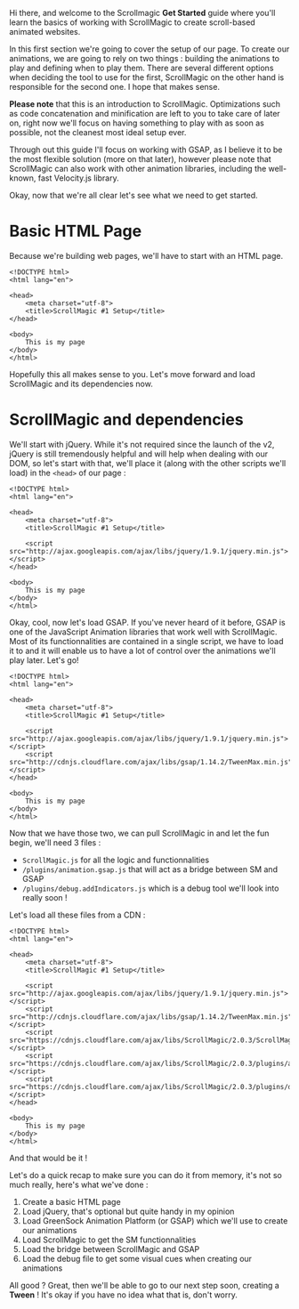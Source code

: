 Hi there, and welcome to the Scrollmagic **Get Started** guide where you'll learn the basics of working with ScrollMagic to create scroll-based animated websites.

In this first section we're going to cover the setup of our page. To create our animations, we are going to rely on two things : building the animations to play and defining when to play them. There are several different options when deciding the tool to use for the first, ScrollMagic on the other hand is responsible for the second one. I hope that makes sense.

**Please note** that this is an introduction to ScrollMagic. Optimizations such as code concatenation and minification are left to you to take care of later on, right now we'll focus on having something to play with as soon as possible, not the cleanest most ideal setup ever.

Through out this guide I'll focus on working with GSAP, as I believe it to be the most flexible solution (more on that later), however please note that ScrollMagic can also work with other animation libraries, including the well-known, fast Velocity.js library.

Okay, now that we're all clear let's see what we need to get started.

# Basic HTML Page

Because we're building web pages, we'll have to start with an HTML page.

    <!DOCTYPE html>
    <html lang="en">
    
    <head>
        <meta charset="utf-8">
        <title>ScrollMagic #1 Setup</title>
    </head>
    
    <body>
        This is my page
    </body>
    </html>

Hopefully this all makes sense to you. Let's move forward and load ScrollMagic and its dependencies now.

# ScrollMagic and dependencies

We'll start with jQuery. While it's not required since the launch of the v2, jQuery is still tremendously helpful and will help when dealing with our DOM, so let's start with that, we'll place it (along with the other scripts we'll load) in the `<head>` of our page :

    <!DOCTYPE html>
    <html lang="en">
    
    <head>
        <meta charset="utf-8">
        <title>ScrollMagic #1 Setup</title>

        <script src="http://ajax.googleapis.com/ajax/libs/jquery/1.9.1/jquery.min.js"></script>
    </head>
    
    <body>
        This is my page
    </body>
    </html>

Okay, cool, now let's load GSAP. If you've never heard of it before, GSAP is one of the JavaScript Animation libraries that work well with ScrollMagic. Most of its functionnalities are contained in a single script, we have to load it to and it will enable us to have a lot of control over the animations we'll play later. Let's go!

    <!DOCTYPE html>
    <html lang="en">
    
    <head>
        <meta charset="utf-8">
        <title>ScrollMagic #1 Setup</title>

        <script src="http://ajax.googleapis.com/ajax/libs/jquery/1.9.1/jquery.min.js"></script>
        <script src="http://cdnjs.cloudflare.com/ajax/libs/gsap/1.14.2/TweenMax.min.js"></script>
    </head>
    
    <body>
        This is my page
    </body>
    </html>

Now that we have those two, we can pull ScrollMagic in and let the fun begin, we'll need 3 files :

* `ScrollMagic.js` for all the logic and functionnalities
* `/plugins/animation.gsap.js` that will act as a bridge between SM and GSAP
* `/plugins/debug.addIndicators.js` which is a debug tool we'll look into really soon !

Let's load all these files from a CDN :

    <!DOCTYPE html>
    <html lang="en">
    
    <head>
        <meta charset="utf-8">
        <title>ScrollMagic #1 Setup</title>

        <script src="http://ajax.googleapis.com/ajax/libs/jquery/1.9.1/jquery.min.js"></script>
        <script src="http://cdnjs.cloudflare.com/ajax/libs/gsap/1.14.2/TweenMax.min.js"></script>
        <script src="https://cdnjs.cloudflare.com/ajax/libs/ScrollMagic/2.0.3/ScrollMagic.js"></script>
        <script src="https://cdnjs.cloudflare.com/ajax/libs/ScrollMagic/2.0.3/plugins/animation.gsap.js"></script>
        <script src="https://cdnjs.cloudflare.com/ajax/libs/ScrollMagic/2.0.3/plugins/debug.addIndicators.js"></script>
    </head>
    
    <body>
        This is my page
    </body>
    </html>

And that would be it !

Let's do a quick recap to make sure you can do it from memory, it's not so much really, here's what we've done :

1. Create a basic HTML page
1. Load jQuery, that's optional but quite handy in my opinion
1. Load GreenSock Animation Platform (or GSAP) which we'll use to create our animations
1. Load ScrollMagic to get the SM functionnalities
1. Load the bridge between ScrollMagic and GSAP
1. Load the debug file to get some visual cues when creating our animations

All good ? Great, then we'll be able to go to our next step soon, creating a **Tween** ! It's okay if you have no idea what that is, don't worry.